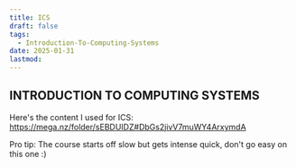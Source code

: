 ```yaml
---
title: ICS
draft: false
tags:
  - Introduction-To-Computing-Systems
date: 2025-01-31
lastmod:
---
```

## INTRODUCTION TO COMPUTING SYSTEMS

Here's the content I used for ICS:
https://mega.nz/folder/sEBDUIDZ#DbGs2jivV7muWY4ArxymdA

Pro tip: The course starts off slow but gets intense quick, don't go easy on this one :)
